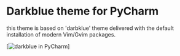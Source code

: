Darkblue theme for PyCharm
==========================

this theme is based on 'darbklue' theme delivered with the default installation of modern Vim/Gvim packages.

[![darkblue in PyCharm](https://raw.github.com/MaciekTalaska/darkblue_theme_for_pycharm/blob/master/darkblue_for_pycharm.png)]
